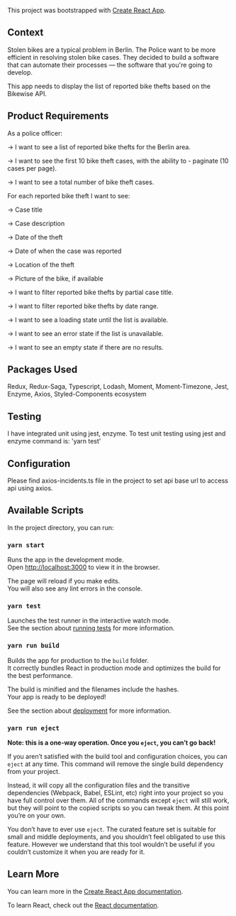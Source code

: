 This project was bootstrapped with [Create React App](https://github.com/facebook/create-react-app).

## Context
Stolen bikes are a typical problem in Berlin. The Police want to be more efficient in resolving stolen bike cases. They decided to build a software that can automate their processes — the software that you're going to develop.

This app needs to display the list of reported bike thefts based on the Bikewise API.

## Product Requirements
As a police officer:

 -> I want to see a list of reported bike thefts for the Berlin area.
 
 -> I want to see the first 10 bike theft cases, with the ability to - paginate (10 cases per page).
 
 -> I want to see a total number of bike theft cases.
 
 For each reported bike theft I want to see:
 
 -> Case title
 
 -> Case description
 
 -> Date of the theft
 
 -> Date of when the case was reported
 
 -> Location of the theft
 
 -> Picture of the bike, if available
 
 -> I want to filter reported bike thefts by partial case title.
 
 -> I want to filter reported bike thefts by date range.
 
 -> I want to see a loading state until the list is available.
 
 -> I want to see an error state if the list is unavailable.
 
 -> I want to see an empty state if there are no results.

## Packages Used
Redux,
Redux-Saga,
Typescript,
Lodash,
Moment,
Moment-Timezone,
Jest,
Enzyme,
Axios,
Styled-Components ecosystem

## Testing
I have integrated unit using jest, enzyme. 
To test unit testing using jest and enzyme command is: 'yarn test'

## Configuration
Please find axios-incidents.ts file in the project to set api base url to access api using axios.

## Available Scripts

In the project directory, you can run:

### `yarn start`

Runs the app in the development mode.<br>
Open [http://localhost:3000](http://localhost:3000) to view it in the browser.

The page will reload if you make edits.<br>
You will also see any lint errors in the console.

### `yarn test`

Launches the test runner in the interactive watch mode.<br>
See the section about [running tests](https://facebook.github.io/create-react-app/docs/running-tests) for more information.

### `yarn run build`

Builds the app for production to the `build` folder.<br>
It correctly bundles React in production mode and optimizes the build for the best performance.

The build is minified and the filenames include the hashes.<br>
Your app is ready to be deployed!

See the section about [deployment](https://facebook.github.io/create-react-app/docs/deployment) for more information.

### `yarn run eject`

**Note: this is a one-way operation. Once you `eject`, you can’t go back!**

If you aren’t satisfied with the build tool and configuration choices, you can `eject` at any time. This command will remove the single build dependency from your project.

Instead, it will copy all the configuration files and the transitive dependencies (Webpack, Babel, ESLint, etc) right into your project so you have full control over them. All of the commands except `eject` will still work, but they will point to the copied scripts so you can tweak them. At this point you’re on your own.

You don’t have to ever use `eject`. The curated feature set is suitable for small and middle deployments, and you shouldn’t feel obligated to use this feature. However we understand that this tool wouldn’t be useful if you couldn’t customize it when you are ready for it.

## Learn More

You can learn more in the [Create React App documentation](https://facebook.github.io/create-react-app/docs/getting-started).

To learn React, check out the [React documentation](https://reactjs.org/).
